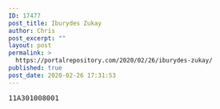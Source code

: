 ```yaml
---
ID: 17477
post_title: Iburydes Zukay
author: Chris
post_excerpt: ""
layout: post
permalink: >
  https://portalrepository.com/2020/02/26/iburydes-zukay/
published: true
post_date: 2020-02-26 17:31:53
---
```

<pre>11A301008001</pre>